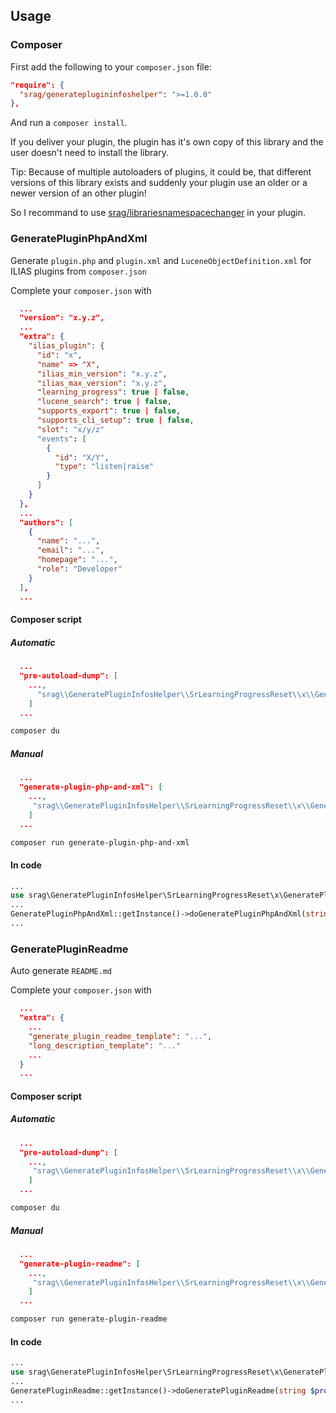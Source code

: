 ## Usage

### Composer

First add the following to your `composer.json` file:

```json
"require": {
  "srag/generateplugininfoshelper": ">=1.0.0"
},
```

And run a `composer install`.

If you deliver your plugin, the plugin has it's own copy of this library and the user doesn't need to install the library.

Tip: Because of multiple autoloaders of plugins, it could be, that different versions of this library exists and suddenly your plugin use an older or a newer version of an other plugin!

So I recommand to use [srag/librariesnamespacechanger](https://packagist.org/packages/srag/librariesnamespacechanger) in your plugin.

### GeneratePluginPhpAndXml

Generate `plugin.php` and `plugin.xml` and `LuceneObjectDefinition.xml` for ILIAS plugins from `composer.json`

Complete your `composer.json` with

```json
  ...
  "version": "x.y.z",
  ...
  "extra": {
    "ilias_plugin": {
      "id": "x",
      "name" => "X",
      "ilias_min_version": "x.y.z",
      "ilias_max_version": "x.y.z",
      "learning_progress": true | false,
      "lucene_search": true | false,
      "supports_export": true | false,
      "supports_cli_setup": true | false,
      "slot": "x/y/z"
      "events": [
        {
          "id": "X/Y",
          "type": "listen|raise"
        }
      ]
    }
  },
  ...
  "authors": [
    {
      "name": "...",
      "email": "...",
      "homepage": "...",
      "role": "Developer"
    }
  ],
  ...
```

#### Composer script

##### Automatic

```json
  ...
  "pre-autoload-dump": [
    ...,
      "srag\\GeneratePluginInfosHelper\\SrLearningProgressReset\\x\\GeneratePluginPhpAndXml::generatePluginPhpAndXml"
    ]
  ...
```

```bash
composer du
```

##### Manual

```json
  ...
  "generate-plugin-php-and-xml": [
    ...,
     "srag\\GeneratePluginInfosHelper\\SrLearningProgressReset\\x\\GeneratePluginPhpAndXml::generatePluginPhpAndXml"
    ]
  ...
```

```bash
composer run generate-plugin-php-and-xml
```

#### In code

```php
...
use srag\GeneratePluginInfosHelper\SrLearningProgressReset\x\GeneratePluginPhpAndXml; 
...
GeneratePluginPhpAndXml::getInstance()->doGeneratePluginPhpAndXml(string $project_root, ?string $version = null, ?array $extra_ilias_plugin = null, bool $autogenerated_comment = false, bool $log = false);
...
```

### GeneratePluginReadme

Auto generate `README.md`

Complete your `composer.json` with

```json
  ...
  "extra": {
    ...
    "generate_plugin_readme_template": "...",
    "long_description_template": "..."
    ...
  }
  ...
```

#### Composer script

##### Automatic

```json
  ...
  "pre-autoload-dump": [
    ...,
     "srag\\GeneratePluginInfosHelper\\SrLearningProgressReset\\x\\GeneratePluginReadme::generatePluginReadme"
    ]
  ...
```

```bash
composer du
```

##### Manual

```json
  ...
  "generate-plugin-readme": [
    ...,
     "srag\\GeneratePluginInfosHelper\\SrLearningProgressReset\\x\\GeneratePluginReadme::generatePluginReadme"
    ]
  ...
```

```bash
composer run generate-plugin-readme
```

#### In code

```php
...
use srag\GeneratePluginInfosHelper\SrLearningProgressReset\x\GeneratePluginReadme; 
...
GeneratePluginReadme::getInstance()->doGeneratePluginReadme(string $project_root, ?string $template = null, ?string $long_description_template = null, ?string $version = null, ?array $extra_ilias_plugin = null, bool $autogenerated_comment = false, bool $log = false);
...
```
